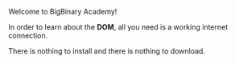 Welcome to BigBinary Academy!

In order to learn about the **DOM**, all you need is a working internet connection.

There is nothing to install and there is nothing to download.
